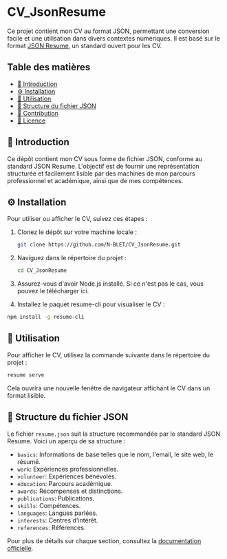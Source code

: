 # CV_JsonResume

Ce projet contient mon CV au format JSON, permettant une conversion facile et une utilisation dans divers contextes numériques. Il est basé sur le format [JSON Resume](https://jsonresume.org/), un standard ouvert pour les CV.

## Table des matières

- [📝 Introduction](#-introduction)
- [⚙️ Installation](#-installation)
- [🚀 Utilisation](#-utilisation)
- [📂 Structure du fichier JSON](#-structure-du-fichier-json)
- [🤝 Contribution](#-contribution)
- [📜 Licence](#-licence)

## 📝 Introduction

Ce dépôt contient mon CV sous forme de fichier JSON, conforme au standard JSON Resume. L'objectif est de fournir une représentation structurée et facilement lisible par des machines de mon parcours professionnel et académique, ainsi que de mes compétences.

## ⚙️ Installation

Pour utiliser ou afficher le CV, suivez ces étapes :

1. Clonez le dépôt sur votre machine locale :

   ```bash
   git clone https://github.com/N-BLET/CV_JsonResume.git
   ```

2. Naviguez dans le répertoire du projet :
   ```bash
   cd CV_JsonResume
   ```
3. Assurez-vous d'avoir Node.js installé. Si ce n'est pas le cas, vous pouvez le télécharger ici.

4. Installez le paquet resume-cli pour visualiser le CV :

```bash
npm install -g resume-cli
```

## 🚀 Utilisation

Pour afficher le CV, utilisez la commande suivante dans le répertoire du projet :

```bash
resume serve
```

Cela ouvrira une nouvelle fenêtre de navigateur affichant le CV dans un format lisible.

## 📂 Structure du fichier JSON

Le fichier `resume.json` suit la structure recommandée par le standard JSON Resume. Voici un aperçu de sa structure :

- `basics`: Informations de base telles que le nom, l'email, le site web, le résumé.
- `work`: Expériences professionnelles.
- `volunteer`: Expériences bénévoles.
- `education`: Parcours académique.
- `awards`: Récompenses et distinctions.
- `publications`: Publications.
- `skills`: Compétences.
- `languages`: Langues parlées.
- `interests`: Centres d'intérêt.
- `references`: Références.

Pour plus de détails sur chaque section, consultez la [documentation officielle](https://jsonresume.org/schema/).

